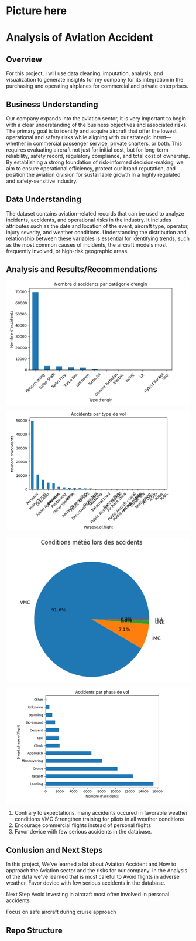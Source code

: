 # Picture here
# Analysis of Aviation Accident
## Overview
For this project, I will use data cleaning, imputation, analysis, and visualization to generate insights for my company for its integration in the purchasing and operating airplanes for commercial and private enterprises.
## Business Understanding
Our company expands into the aviation sector, it is very important to begin with a clear understanding of the business objectives and associated risks. The primary goal is to identify and acquire aircraft that offer the lowest operational and safety risks while aligning with our strategic intent—whether in commercial passenger service, private charters, or both. This requires evaluating aircraft not just for initial cost, but for long-term reliability, safety record, regulatory compliance, and total cost of ownership. By establishing a strong foundation of risk-informed decision-making, we aim to ensure operational efficiency, protect our brand reputation, and position the aviation division for sustainable growth in a highly regulated and safety-sensitive industry.
## Data Understanding
The dataset contains aviation-related records that can be used to analyze incidents, accidents, and operational risks in the industry. It includes attributes such as the date and location of the event, aircraft type, operator, injury severity, and weather conditions. Understanding the distribution and relationship between these variables is essential for identifying trends, such as the most common causes of incidents, the aircraft models most frequently involved, or high-risk geographic areas.

## Analysis and Results/Recommendations

![Distribution](Images/imgp11.png)

![Distribution](Images/imgp12.png)

![Distribution](Images/imgp13.png)

![Distribution](Images/imgp14.png)
1. Contrary to expectations, many accidents occured in favorable weather conditions VMC Strengthen training for pilots in all weather conditions
2. Encourage commercial flights instead of personal flights
3. Favor device with few serious accidents in the database.
## Conlusion and Next Steps
In this project, We've learned a lot about Aviation Accident and How to approach the Aviation sector and the risks for our company. In the Analysis of the data we've learned that is most careful to Avoid flights in adverse weather, Favor device with few serious accidents in the database.

Next Step
Avoid investing in aircraft most often involved in personal accidents.

Focus on safe aircraft during cruise approach
## Repo Structure
